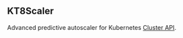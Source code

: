 ## KT8Scaler

Advanced predictive autoscaler for Kubernetes [Cluster API](https://cluster-api.sigs.k8s.io/).

### 

### 